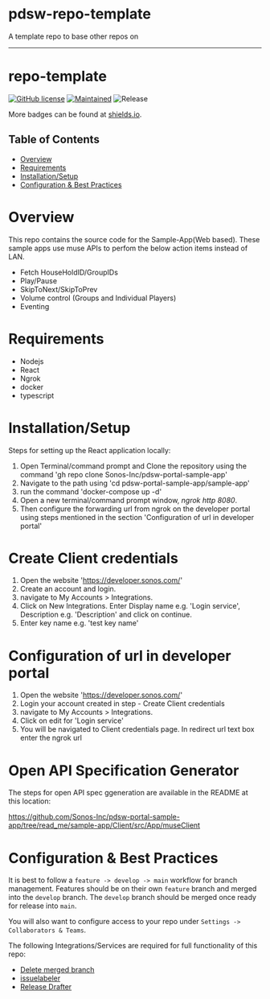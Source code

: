 # pdsw-repo-template

A template repo to base other repos on

---

# repo-template

[![GitHub license](https://img.shields.io/badge/license-UNLICENSED-blue.svg?style=for-the-badge)](.//LICENSE)
[![Maintained](https://img.shields.io/badge/Maintained%3F-yes-green.svg?style=for-the-badge)](https://github.com/Sonos-Inc/pdsw-apigee-agproxytool/graphs/commit-activity)
![Release](https://img.shields.io/badge/release-1.1.0-orange.svg?style=for-the-badge)

More badges can be found at [shields.io](https://shields.io/).

<!-- START doctoc generated TOC please keep comment here to allow auto update -->
<!-- DON'T EDIT THIS SECTION, INSTEAD RE-RUN doctoc TO UPDATE -->
## Table of Contents

- [Overview](#overview)
- [Requirements](#requirements)
- [Installation/Setup](#installationsetup)
- [Configuration & Best Practices](#configuration--best-practices)

<!-- END doctoc generated TOC please keep comment here to allow auto update -->

# Overview

This repo contains the source code for the Sample-App(Web based). These sample apps use muse APIs to perfom the below action items instead of LAN.
- Fetch HouseHoldID/GroupIDs
- Play/Pause 
- SkipToNext/SkipToPrev
- Volume control (Groups and Individual Players)
- Eventing


# Requirements

- Nodejs
- React
- Ngrok
- docker
- typescript

# Installation/Setup

Steps for setting up the React application locally:

1. Open Terminal/command prompt and Clone the repository using the command 'gh repo clone Sonos-Inc/pdsw-portal-sample-app'
2. Navigate to the path using 'cd pdsw-portal-sample-app/sample-app'
3. run the command 'docker-compose up -d'
4. Open a new terminal/command prompt window, *ngrok http 8080*.
5. Then configure the forwarding url from ngrok on the developer portal using steps mentioned in the section 'Configuration of url in developer portal'

# Create Client credentials
1. Open the website 'https://developer.sonos.com/'
2. Create an account and login.
3. navigate to My Accounts > Integrations.
4. Click on New Integrations. Enter Display name e.g. 'Login service', Description e.g. 'Description' and click on continue.
5. Enter key name e.g. 'test key name'

# Configuration of url in developer portal
1. Open the website 'https://developer.sonos.com/'
2. Login your account created in step - Create Client credentials
3. navigate to My Accounts > Integrations.
4. Click on edit for 'Login service'
5. You will be navigated to Client credentials page. In redirect url text box enter the ngrok url

# Open API Specification Generator
The steps for open API spec ggeneration are available in the README at this location:

https://github.com/Sonos-Inc/pdsw-portal-sample-app/tree/read_me/sample-app/Client/src/App/museClient


# Configuration & Best Practices 

It is best to follow a `feature -> develop -> main` workflow for branch management. Features should be on their own `feature` branch and merged into the `develop` branch. The `develop` branch should be merged once ready for release into `main`.

You will also want to configure access to your repo under `Settings -> Collaborators & Teams`.

The following Integrations/Services are required for full functionality of this repo:
- [Delete merged branch](https://probot.github.io/apps/delete-merged-branch/)
- [issuelabeler](https://github.com/apps/issuelabeler)
- [Release Drafter](https://github.com/apps/release-drafter)
